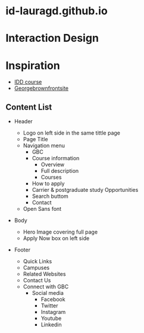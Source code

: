 # id-lauragd.github.io

# Interaction Design

# Inspiration

- [IDD course](https://www.georgebrown.ca/programs/interaction-design-program-g113/)
- [Georgebrownfrontsite](https://dribbble.com/shots/6946020-Pergamum-University-Homepage)

## Content List
- Header
    - Logo on left side  in the same tittle page
    - Page Title
    - Navigation menu 
        - GBC
        - Course information
            - Overview
            - Full description
            - Courses
        - How to apply
        - Carrier & postgraduate study Opportunities
        - Search buttom
        - Contact
    - Open Sans font

- Body

    - Hero Image covering full page
    - Apply Now box on left side 

- Footer
    - Quick Links
    - Campuses
    - Related Websites
    - Contact Us
    - Connect with GBC
        - Social media
            - Facebook
            - Twitter
            - Instagram
            - Youtube
            - Linkedin











